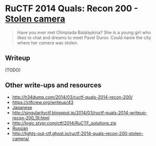 # RuCTF 2014 Quals: Recon 200 - [Stolen camera](https://github.com/HackerDom/ructf-2014-quals/tree/master/tasks/stolen_camera)

> Have you ever met Olimpiada Balalaykina?
> She is a young girl who likes to chat and dreams to meet Pavel Durov.
> Сould name the city where her camera was stolen.

## Writeup

(TODO)

## Other write-ups and resources

* <http://h34dump.com/2014/03/ructf-quals-2014-recon-200/>
* <https://ctfcrew.org/writeup/43>
* [Japanese](http://xrekkusu.hatenablog.jp/entry/2014/03/11/143840)
* <http://singularityctf.blogspot.jp/2014/03/ructf-quals-2014-writeup-recon-200_19.html>
* <http://logic.stypr.com/ctf/2014/RuCTF_solutions.zip>
* [Russian](http://singularityctf.blogspot.de/2014/03/ructf-quals-2014-writeup-recon-200.html)
* <http://lights-out-ctf.ghost.io/ructf-2014-quals-recon-200-stolen-camera/>
